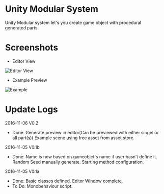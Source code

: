 # Unity Modular System
Unity Modular system let's you create game object with procedural generated parts. 

# Screenshots

- Editor View

![Editor View](https://raw.githubusercontent.com/rozx/UnityModularSystem/master/Screenshots/editor.PNG)

- Example Preview

![Example](https://raw.githubusercontent.com/rozx/UnityModularSystem/master/Screenshots/preview.PNG)

# Update Logs

2016-11-06 V0.2
- Done: Generate preview in editor(Can be previewed with either singel or all part(s))
		Example scene using free asset from asset store.

2016-11-05 V0.1b
- Done: Name is now based on gameobjct's name if user hasn't define it.
		Random Seed manually generate.
		Starting method configuration.

2016-11-05 V0.1a

- Done: Basic classes defined.
		Editor Window complete.
- To Do: Monobehaviour script.
